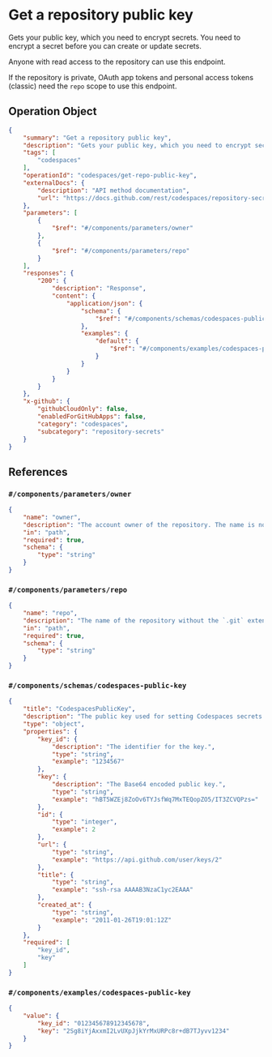 # Get a repository public key

Gets your public key, which you need to encrypt secrets. You need to
encrypt a secret before you can create or update secrets.

Anyone with read access to the repository can use this endpoint.

If the repository is private, OAuth app tokens and personal access tokens (classic) need the `repo` scope to use this endpoint.

## Operation Object

```json
{
    "summary": "Get a repository public key",
    "description": "Gets your public key, which you need to encrypt secrets. You need to\nencrypt a secret before you can create or update secrets.\n\nAnyone with read access to the repository can use this endpoint.\n\nIf the repository is private, OAuth app tokens and personal access tokens (classic) need the `repo` scope to use this endpoint.",
    "tags": [
        "codespaces"
    ],
    "operationId": "codespaces/get-repo-public-key",
    "externalDocs": {
        "description": "API method documentation",
        "url": "https://docs.github.com/rest/codespaces/repository-secrets#get-a-repository-public-key"
    },
    "parameters": [
        {
            "$ref": "#/components/parameters/owner"
        },
        {
            "$ref": "#/components/parameters/repo"
        }
    ],
    "responses": {
        "200": {
            "description": "Response",
            "content": {
                "application/json": {
                    "schema": {
                        "$ref": "#/components/schemas/codespaces-public-key"
                    },
                    "examples": {
                        "default": {
                            "$ref": "#/components/examples/codespaces-public-key"
                        }
                    }
                }
            }
        }
    },
    "x-github": {
        "githubCloudOnly": false,
        "enabledForGitHubApps": false,
        "category": "codespaces",
        "subcategory": "repository-secrets"
    }
}
```

## References

### `#/components/parameters/owner`

```json
{
    "name": "owner",
    "description": "The account owner of the repository. The name is not case sensitive.",
    "in": "path",
    "required": true,
    "schema": {
        "type": "string"
    }
}
```

### `#/components/parameters/repo`

```json
{
    "name": "repo",
    "description": "The name of the repository without the `.git` extension. The name is not case sensitive.",
    "in": "path",
    "required": true,
    "schema": {
        "type": "string"
    }
}
```

### `#/components/schemas/codespaces-public-key`

```json
{
    "title": "CodespacesPublicKey",
    "description": "The public key used for setting Codespaces secrets.",
    "type": "object",
    "properties": {
        "key_id": {
            "description": "The identifier for the key.",
            "type": "string",
            "example": "1234567"
        },
        "key": {
            "description": "The Base64 encoded public key.",
            "type": "string",
            "example": "hBT5WZEj8ZoOv6TYJsfWq7MxTEQopZO5/IT3ZCVQPzs="
        },
        "id": {
            "type": "integer",
            "example": 2
        },
        "url": {
            "type": "string",
            "example": "https://api.github.com/user/keys/2"
        },
        "title": {
            "type": "string",
            "example": "ssh-rsa AAAAB3NzaC1yc2EAAA"
        },
        "created_at": {
            "type": "string",
            "example": "2011-01-26T19:01:12Z"
        }
    },
    "required": [
        "key_id",
        "key"
    ]
}
```

### `#/components/examples/codespaces-public-key`

```json
{
    "value": {
        "key_id": "012345678912345678",
        "key": "2Sg8iYjAxxmI2LvUXpJjkYrMxURPc8r+dB7TJyvv1234"
    }
}
```
